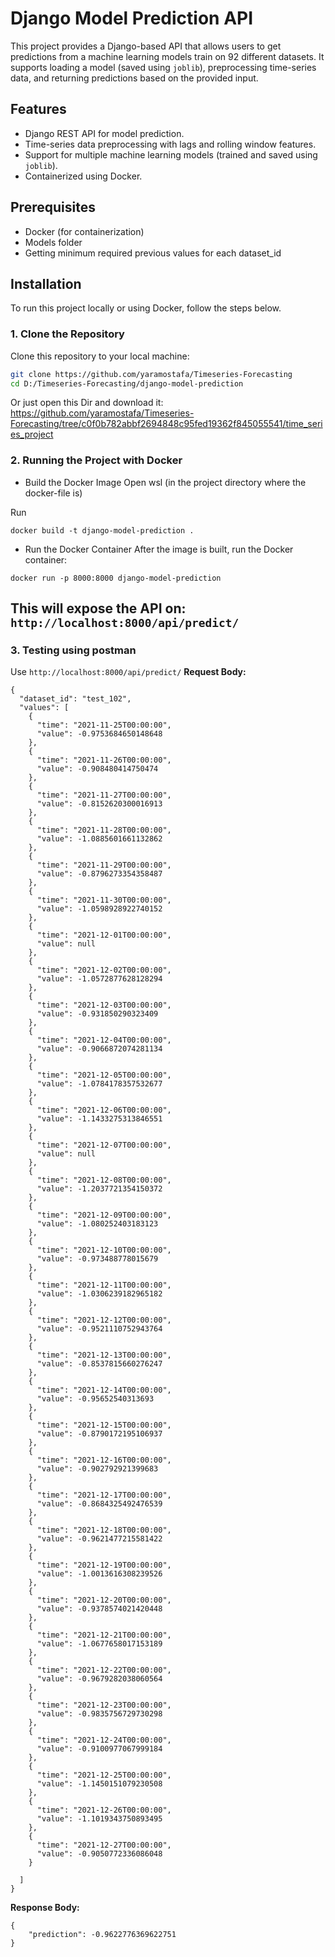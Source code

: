 # Django Model Prediction API

This project provides a Django-based API that allows users to get predictions from a machine learning models train on 92 different datasets. It supports loading a model (saved using `joblib`), preprocessing time-series data, and returning predictions based on the provided input.

## Features
- Django REST API for model prediction.
- Time-series data preprocessing with lags and rolling window features.
- Support for multiple machine learning models (trained and saved using `joblib`).
- Containerized using Docker.

## Prerequisites

- Docker (for containerization)
- Models folder
- Getting minimum required previous values for each dataset_id 

## Installation

To run this project locally or using Docker, follow the steps below.

### 1. Clone the Repository

Clone this repository to your local machine:

```bash
git clone https://github.com/yaramostafa/Timeseries-Forecasting
cd D:/Timeseries-Forecasting/django-model-prediction
```

Or just open this Dir and download it: https://github.com/yaramostafa/Timeseries-Forecasting/tree/c0f0b782abbf2694848c95fed19362f845055541/time_series_project

### 2. Running the Project with Docker
- Build the Docker Image
Open wsl (in the project directory where the docker-file is)

Run
```
docker build -t django-model-prediction .
```
- Run the Docker Container
After the image is built, run the Docker container:
```
docker run -p 8000:8000 django-model-prediction
```
This will expose the API on: ```http://localhost:8000/api/predict/```
---

### 3. Testing using postman 
Use ```http://localhost:8000/api/predict/```
**Request Body:**
```
{
  "dataset_id": "test_102",
  "values": [
    {
      "time": "2021-11-25T00:00:00",
      "value": -0.9753684650148648
    },
    {
      "time": "2021-11-26T00:00:00",
      "value": -0.908480414750474
    },
    {
      "time": "2021-11-27T00:00:00",
      "value": -0.8152620300016913
    },
    {
      "time": "2021-11-28T00:00:00",
      "value": -1.0885601661132862
    },
    {
      "time": "2021-11-29T00:00:00",
      "value": -0.8796273354358487
    },
    {
      "time": "2021-11-30T00:00:00",
      "value": -1.0598928922740152
    },
    {
      "time": "2021-12-01T00:00:00",
      "value": null
    },
    {
      "time": "2021-12-02T00:00:00",
      "value": -1.0572877628128294
    },
    {
      "time": "2021-12-03T00:00:00",
      "value": -0.931850290323409
    },
    {
      "time": "2021-12-04T00:00:00",
      "value": -0.9066872074281134
    },
    {
      "time": "2021-12-05T00:00:00",
      "value": -1.0784178357532677
    },
    {
      "time": "2021-12-06T00:00:00",
      "value": -1.1433275313846551
    },
    {
      "time": "2021-12-07T00:00:00",
      "value": null
    },
    {
      "time": "2021-12-08T00:00:00",
      "value": -1.2037721354150372
    },
    {
      "time": "2021-12-09T00:00:00",
      "value": -1.080252403183123
    },
    {
      "time": "2021-12-10T00:00:00",
      "value": -0.973488778015679
    },
    {
      "time": "2021-12-11T00:00:00",
      "value": -1.0306239182965182
    },
    {
      "time": "2021-12-12T00:00:00",
      "value": -0.9521110752943764
    },
    {
      "time": "2021-12-13T00:00:00",
      "value": -0.8537815660276247
    },
    {
      "time": "2021-12-14T00:00:00",
      "value": -0.95652540313693
    },
    {
      "time": "2021-12-15T00:00:00",
      "value": -0.8790172195106937
    },
    {
      "time": "2021-12-16T00:00:00",
      "value": -0.902792921399683
    },
    {
      "time": "2021-12-17T00:00:00",
      "value": -0.8684325492476539
    },
    {
      "time": "2021-12-18T00:00:00",
      "value": -0.9621477215581422
    },
    {
      "time": "2021-12-19T00:00:00",
      "value": -1.0013616308239526
    },
    {
      "time": "2021-12-20T00:00:00",
      "value": -0.9378574021420448
    },
    {
      "time": "2021-12-21T00:00:00",
      "value": -1.0677658017153189
    },
    {
      "time": "2021-12-22T00:00:00",
      "value": -0.9679282038060564
    },
    {
      "time": "2021-12-23T00:00:00",
      "value": -0.9835756729730298
    },
    {
      "time": "2021-12-24T00:00:00",
      "value": -0.9100977067999184
    },
    {
      "time": "2021-12-25T00:00:00",
      "value": -1.1450151079230508
    },
    {
      "time": "2021-12-26T00:00:00",
      "value": -1.1019343750893495
    },
    {
      "time": "2021-12-27T00:00:00",
      "value": -0.9050772336086048
    }
    
  ]
}
```
**Response Body:**
```
{
    "prediction": -0.9622776369622751
}
```
